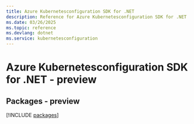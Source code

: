 ```yaml
---
title: Azure Kubernetesconfiguration SDK for .NET
description: Reference for Azure Kubernetesconfiguration SDK for .NET
ms.date: 03/26/2025
ms.topic: reference
ms.devlang: dotnet
ms.service: kubernetesconfiguration
---
```

# Azure Kubernetesconfiguration SDK for .NET - preview
## Packages - preview
[!INCLUDE [packages](kubernetesconfiguration-index.md)]